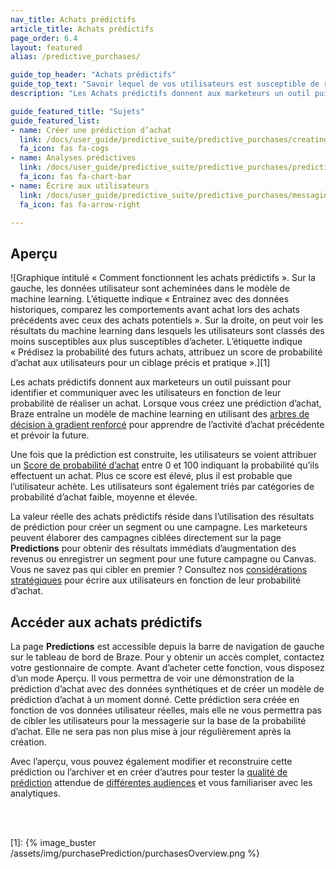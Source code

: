 ```yaml
---
nav_title: Achats prédictifs
article_title: Achats prédictifs
page_order: 6.4
layout: featured
alias: /predictive_purchases/

guide_top_header: "Achats prédictifs"
guide_top_text: "Savoir lequel de vos utilisateurs est susceptible de réaliser un achat est une connaissance cruciale pour les entreprises en croissance. Sans cela, comment décidez-vous quelles campagnes construire ? Qui devrait recevoir des remises et des promotions ? Où dépenser un budget limité ? Braze aide à répondre à ces questions grâce aux Achats prédictifs, un modèle de machine learning qui permet aux équipes marketing de comprendre le comportement d’achat futur et de concentrer leurs ressources sur les campagnes maximisant les revenus."
description: "Les Achats prédictifs donnent aux marketeurs un outil puissant pour identifier et communiquer avec les utilisateurs en fonction de leur probabilité de réaliser un achat.  "

guide_featured_title: "Sujets"
guide_featured_list:
- name: Créer une prédiction d’achat
  link: /docs/user_guide/predictive_suite/predictive_purchases/creating_a_purchase_prediction/
  fa_icon: fas fa-cogs
- name: Analyses prédictives
  link: /docs/user_guide/predictive_suite/predictive_purchases/prediction_analytics/
  fa_icon: fas fa-chart-bar
- name: Écrire aux utilisateurs
  link: /docs/user_guide/predictive_suite/predictive_purchases/messaging_users/
  fa_icon: fas fa-arrow-right

---
```


## Aperçu

![Graphique intitulé « Comment fonctionnent les achats prédictifs ». Sur la gauche, les données utilisateur sont acheminées dans le modèle de machine learning. L’étiquette indique « Entrainez avec des données historiques, comparez les comportements avant achat lors des achats précédents avec ceux des achats potentiels ». Sur la droite, on peut voir les résultats du machine learning dans lesquels les utilisateurs sont classés des moins susceptibles aux plus susceptibles d’acheter. L’étiquette indique « Prédisez la probabilité des futurs achats, attribuez un score de probabilité d’achat aux utilisateurs pour un ciblage précis et pratique ».][1]

Les achats prédictifs donnent aux marketeurs un outil puissant pour identifier et communiquer avec les utilisateurs en fonction de leur probabilité de réaliser un achat.  Lorsque vous créez une prédiction d’achat, Braze entraîne un modèle de machine learning en utilisant des [arbres de décision à gradient renforcé](https://en.wikipedia.org/wiki/Gradient_boosting) pour apprendre de l’activité d’achat précédente et prévoir la future. 

Une fois que la prédiction est construite, les utilisateurs se voient attribuer un [Score de probabilité d’achat]({{site.baseurl}}/user_guide/predictive_suite/predictive_purchases/prediction_analytics/#purchase_score) entre 0 et 100 indiquant la probabilité qu’ils effectuent un achat. Plus ce score est élevé, plus il est probable que l’utilisateur achète. Les utilisateurs sont également triés par catégories de probabilité d’achat faible, moyenne et élevée. 

La valeur réelle des achats prédictifs réside dans l’utilisation des résultats de prédiction pour créer un segment ou une campagne. Les marketeurs peuvent élaborer des campagnes ciblées directement sur la page **Predictions** pour obtenir des résultats immédiats d’augmentation des revenus ou enregistrer un segment pour une future campagne ou Canvas. Vous ne savez pas qui cibler en premier ? Consultez nos [considérations stratégiques]({{site.baseurl}}/user_guide/predictive_suite/predictive_purchases/messaging_users/#strategy) pour écrire aux utilisateurs en fonction de leur probabilité d’achat.

## Accéder aux achats prédictifs

La page **Predictions** est accessible depuis la barre de navigation de gauche sur le tableau de bord de Braze. Pour y obtenir un accès complet, contactez votre gestionnaire de compte. Avant d’acheter cette fonction, vous disposez d’un mode Aperçu. Il vous permettra de voir une démonstration de la prédiction d’achat avec des données synthétiques et de créer un modèle de prédiction d’achat à un moment donné. Cette prédiction sera créée en fonction de vos données utilisateur réelles, mais elle ne vous permettra pas de cibler les utilisateurs pour la messagerie sur la base de la probabilité d’achat. Elle ne sera pas non plus mise à jour régulièrement après la création.

Avec l’aperçu, vous pouvez également modifier et reconstruire cette prédiction ou l’archiver et en créer d’autres pour tester la [qualité de prédiction]({{site.baseurl}}/user_guide/predictive_suite/predictive_purchases/prediction_analytics/#prediction_quality) attendue de [différentes audiences]({{site.baseurl}}/user_guide/predictive_suite/predictive_purchases/creating_a_purchase_prediction/#audience) et vous familiariser avec les analytiques.

<br><br>

[1]: {% image_buster /assets/img/purchasePrediction/purchasesOverview.png %}

